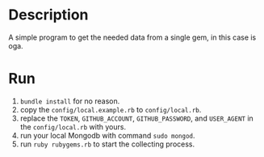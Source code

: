 # Description
A simple program to get the needed data from a single gem, in this case is oga.

# Run
  1. ```bundle install``` for no reason.
  2. copy the ```config/local.example.rb``` to ```config/local.rb```.
  3. replace the ```TOKEN```, ```GITHUB_ACCOUNT```, ```GITHUB_PASSWORD```, and ```USER_AGENT``` in the ```config/local.rb``` with yours.
  4. run your local Mongodb with command ```sudo mongod```.
  5. run ```ruby rubygems.rb``` to start the collecting process.